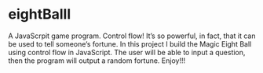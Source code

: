 # eightBalll
A JavaScrpit game program. Control flow! It’s so powerful, in fact, that it can be used to tell someone’s fortune.
In this project I build the Magic Eight Ball using control flow in JavaScript.
The user will be able to input a question, then the program will output a random fortune.
Enjoy!!!
